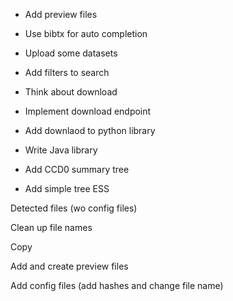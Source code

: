 - Add preview files
- Use bibtx for auto completion

- Upload some datasets
- Add filters to search

- Think about download
- Implement download endpoint
- Add downlaod to python library
- Write Java library

- Add CCD0 summary tree
- Add simple tree ESS



Detected files (wo config files)

Clean up file names

Copy

Add and create preview files

Add config files (add hashes and change file name)

